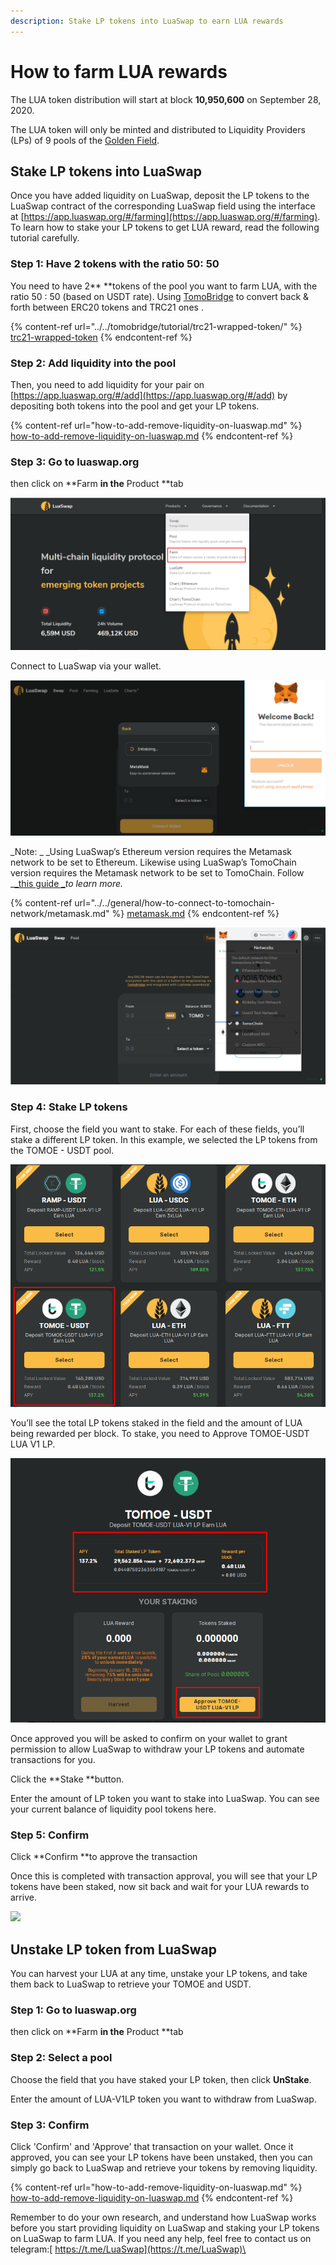 ```yaml
---
description: Stake LP tokens into LuaSwap to earn LUA rewards
---
```


# How to farm LUA rewards

The LUA token distribution will start at block **10,950,600** on September 28, 2020. 

The LUA token will only be minted and distributed to Liquidity Providers (LPs) of 9 pools of the [Golden Field](https://forum.tomochain.com/t/golden-field-proposal-for-luaswaps-reward-allocation/931).

## Stake LP tokens into LuaSwap

Once you have added liquidity on LuaSwap, deposit the LP tokens to the LuaSwap contract of the corresponding LuaSwap field using the interface at [https://app.luaswap.org/#/farming](https://app.luaswap.org/#/farming). To learn how to stake your LP tokens to get LUA reward, read the following tutorial carefully.

### **Step 1: Have 2 tokens with the ratio 50: 50**

You need to have 2** **tokens of the pool you want to farm LUA, with the ratio 50 : 50 (based on USDT rate). Using [TomoBridge](https://bridge.tomochain.com) to convert back & forth between ERC20 tokens and TRC21 ones .

{% content-ref url="../../tomobridge/tutorial/trc21-wrapped-token/" %}
[trc21-wrapped-token](../../tomobridge/tutorial/trc21-wrapped-token/)
{% endcontent-ref %}

### **Step 2: Add liquidity into the pool**

Then, you need to add liquidity for your pair on [https://app.luaswap.org/#/add](https://app.luaswap.org/#/add) by depositing both tokens into the pool and get your LP tokens.

{% content-ref url="how-to-add-remove-liquidity-on-luaswap.md" %}
[how-to-add-remove-liquidity-on-luaswap.md](how-to-add-remove-liquidity-on-luaswap.md)
{% endcontent-ref %}

### **Step 3: Go to luaswap.org**

then click on **Farm **in the** Product **tab

![](<../../.gitbook/assets/image (93).png>)

Connect to LuaSwap via your wallet.

![](<../../.gitbook/assets/image (94).png>)

_Note: _ _Using LuaSwap’s Ethereum version requires the Metamask network to be set to Ethereum. Likewise using LuaSwap’s TomoChain version requires the Metamask network to be set to TomoChain. Follow _[_this guide _](https://docs.tomochain.com/general/how-to-connect-to-tomochain-network/metamask)_to learn more._

{% content-ref url="../../general/how-to-connect-to-tomochain-network/metamask.md" %}
[metamask.md](../../general/how-to-connect-to-tomochain-network/metamask.md)
{% endcontent-ref %}

![](<../../.gitbook/assets/image (99).png>)

### Step 4: Stake LP tokens

First, choose the field you want to stake. For each of these fields, you’ll stake a different LP token. In this example, we selected the LP tokens from the TOMOE - USDT pool.

![](<../../.gitbook/assets/image (96).png>)

You’ll see the total LP tokens staked in the field and the amount of LUA being rewarded per block. To stake, you need to Approve TOMOE-USDT LUA V1 LP.

![](<../../.gitbook/assets/image (97).png>)

Once approved you will be asked to confirm on your wallet to grant permission to allow LuaSwap to withdraw your LP tokens and automate transactions for you.

Click the **Stake **button.

Enter the amount of LP token you want to stake into LuaSwap. You can see your current balance of liquidity pool tokens here. 

### Step 5: Confirm

Click **Confirm **to approve the transaction

Once this is completed with transaction approval, you will see that your LP tokens have been staked, now sit back and wait for your LUA rewards to arrive.

![](https://lh5.googleusercontent.com/9vyixhMdolzouIoS8htAGLU1X3sfYZAqLm3Isv-7VAUFFqAXXFRYdaZR66zp-feBrN9W9XJRmzzNyPDMRPAY885nOwmGDgqWm127N9NcR8719Up34HoRtT-m8B2OApSgu5wgFjtt)

## Unstake LP token from LuaSwap

You can harvest your LUA at any time, unstake your LP tokens, and take them back to LuaSwap to retrieve your TOMOE and USDT.

### **Step 1: Go to luaswap.org**

then click on **Farm **in the** Product **tab

### Step 2: Select a pool

Choose the field that you have staked your LP token, then click **UnStake**. 

Enter the amount of LUA-V1LP token you want to withdraw from LuaSwap.

### Step 3: Confirm

Click 'Confirm' and 'Approve' that transaction on your wallet. Once it approved, you can see your LP tokens have been unstaked, then you can simply go back to LuaSwap and retrieve your tokens by removing liquidity.

{% content-ref url="how-to-add-remove-liquidity-on-luaswap.md" %}
[how-to-add-remove-liquidity-on-luaswap.md](how-to-add-remove-liquidity-on-luaswap.md)
{% endcontent-ref %}

Remember to do your own research, and understand how LuaSwap works before you start providing liquidity on LuaSwap and staking your LP tokens on LuaSwap to farm LUA. If you need any help, feel free to contact us on telegram:[ https://t.me/LuaSwap](https://t.me/LuaSwap)\
